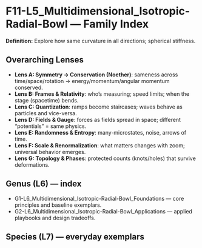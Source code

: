 # F11-L5_Multidimensional_Isotropic-Radial-Bowl — Family Index
**Definition:** Explore how same curvature in all directions; spherical stiffness.

## Overarching Lenses

- **Lens A: Symmetry -> Conservation (Noether)**: sameness across time/space/rotation → energy/momentum/angular momentum conserved.
- **Lens B: Frames & Relativity**: who’s measuring; speed limits; when the stage (spacetime) bends.
- **Lens C: Quantization**: ramps become staircases; waves behave as particles and vice-versa.
- **Lens D: Fields & Gauge**: forces as fields spread in space; different “potentials” = same physics.
- **Lens E: Randomness & Entropy**: many-microstates, noise, arrows of time.
- **Lens F: Scale & Renormalization**: what matters changes with zoom; universal behavior emerges.
- **Lens G: Topology & Phases**: protected counts (knots/holes) that survive deformations.

## Genus (L6) — index
- G1-L6_Multidimensional_Isotropic-Radial-Bowl_Foundations — core principles and baseline exemplars.
- G2-L6_Multidimensional_Isotropic-Radial-Bowl_Applications — applied playbooks and design tradeoffs.

## Species (L7) — everyday exemplars
